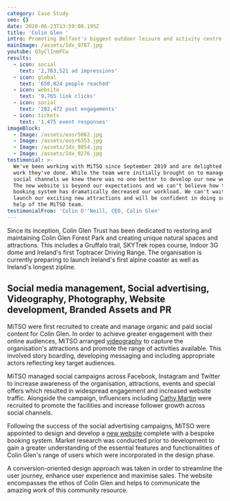 ```yaml
---
category: Case Study
seo: {}
date: 2020-06-23T13:59:00.195Z
title: 'Colin Glen '
intro: Promoting Belfast's biggest outdoor leisure and activity centre
mainImage: /assets/1dx_9787.jpg
youtube: Q3yClInmFCw
results:
  - icon: social
    text: '2,763,521 ad impressions'
  - icon: global
    text: '650,824 people reached'
  - icon: website
    text: '9,765 link clicks'
  - icon: social
    text: '202,472 post engagements'
  - icon: tickets
    text: '1,475 event responses'
imageBlock:
  - Image: /assets/eosr5062.jpg
  - Image: /assets/eosr6353.jpg
  - Image: /assets/1dx_9854.jpg
  - Image: /assets/1dx_0276.jpg
testimonial: >-
  We've been working with MiTSO since September 2019 and are delighted with the
  work they've done. While the team were initially brought on to manage our
  social channels we knew there was no one better to develop our new website.
  The new website is beyond our expectations and we can't believe how the new
  booking system has dramatically decreased our workload. We can't wait to
  launch our exciting new attractions and will be confident in doing so with the
  help of the MiTSO team. 
testimonialFrom: 'Colin O''Neill, CEO, Colin Glen'
---
```

Since its inception, Colin Glen Trust has been dedicated to restoring and maintaining Colin Glen Forest Park and creating unique natural spaces and attractions. This includes a Gruffalo trail, SKYTrek ropes course, Indoor 3G dome and Ireland's first Toptracer Driving Range. The organisation is currently preparing to launch Ireland's first alpine coaster as well as Ireland's longest zipline.

## **Social media management, Social advertising, Videography, Photography, Website development, Branded Assets and PR**

MiTSO were first recruited to create and manage organic and paid social content for Colin Glen. In order to achieve greater engagement with their online audiences, MiTSO arranged [videography](https://www.youtube.com/watch?v=fopQIZQ_AZc) to capture the organisation's attractions and promote the range of activities available. This involved story boarding, developing messaging and including appropriate actors reflecting key target audiences.

MiTSO managed social campaigns across Facebook, Instagram and Twitter to increase awareness of the organisation, attractions, events and special offers which resulted in widespread engagement and increased website traffic. Alongside the campaign, influencers including [Cathy Martin](https://www.instagram.com/cathymartin10/) were recruited to promote the facilities and increase follower growth across social channels. 

Following the success of the social advertising campaigns, MiTSO were appointed to design and develop a [new website](colinglen.org) complete with a bespoke booking system. Market research was conducted prior to development to gain a greater understanding of the essential features and functionalities of Colin Glen's range of users which were incorporated in the design phase.

A conversion-oriented design approach was taken in order to streamline the user journey, enhance user experience and maximise sales. The website encompasses the ethos of Colin Glen and helps to communicate the amazing work of this community resource.
